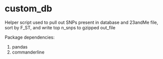 # custom_db

Helper script used to pull out SNPs present in database and 23andMe file, sort by F_ST, and write top n_snps to gzipped out_file

Package dependencies:
1. pandas
2. commanderline
